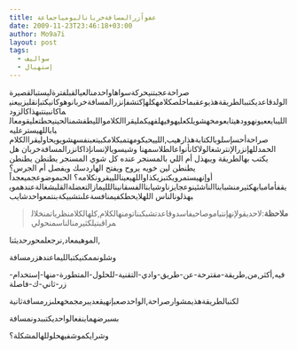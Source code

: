 ```yaml
---
title: عفواًزرالمسافةخرباناليومياجماعة
date: 2009-11-23T23:46:18+03:00
author: Mo9a7i
layout: post
tags:
  - سواليف
  - إستهبال
---
```


صراحةعجبتنيحركةسواهاواحدمنالعيالقبلفترةليستبالقصيرة
الولدقاعديكتببالطريقةهذيوعقبماخلصكلامهكلهإكتشفإنزرالمسافةخربانوهوكانيكتبإنقليزييعنيماكانبينتبهذاكالزود
الليبايععيونهوودهيتابعومخهشويلكعليهوفيهلفهيكمليقراالكلاموالليطفشمنالحينيحطتعليقومعالباباللهيسترعليه
صراحةأحسإسلوبالكتابةهذارهيب,اللييحبكومهتمبكلامكبيتعبنفسهشويويحاوليقراالكلام
الحمدللهإنزرالإنترشغالولاكانأنواعالطلاسمهنا
وشيسويالإنسانإذاكانزرالمسافةخربان
هل
يكتب
بهالطريقة
ويبهذل
أم
اللي
بالمسنجر
عنده
كل
شوي
المسنجر
يطنطن
يطنطن
يطنطن
لين
خويه
يروح
ويفتح
الهاردسك
ويفصل
أم
الجرس؟
أوإنهيستمرويكتبزيكذاواللهيعيناللييقرونكلامه؟
الحبموضوعجميعجداً
يقفأمامبابهكثيرمنشبابناالناشئينوعجايزناوشيابناالفسقانيناللليمازالتعضلةالقلبشغالةعندهمويبهذلونالناس
اللهلايحطكفيمنافسةعلىتشبيكةبنتمعواحدشايب
> **ملاحظة**:لاحديقولإنهإنتياموصاحيفاسدوقاعدتشبكبناتومنهالكلام,كلهالكلامنظرياتمنخلالمراقبتيلكثيرمنالناسمنحولي

الموهيمعاد,نرجعلمحورحديثنا,

وشلونممكنيكتبالليماعندهزرمسافة

فيه,أكثر,من,طريقة-مقترحة-عن-طريق-وادي-التقنية-للحلول-المتطورة-منها-إستخدام-زر-ثاني-ك-فاصلة

لكنبالطريقةهذيمشوارصراحة,الواحدصعبإنهيقعديبرمجمخهعلىزرمسافةثانية

بسبرضهماينفعالواحديكتببدونمسافة

وشرايكموشفيهحلوللهالمشكلة؟
